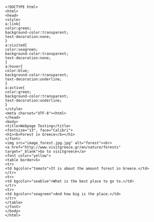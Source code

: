 	<!DOCTYPE html>
	<html>
	<head>
	<style>
	a:link{
	color:green;
	background-color:transparent;
	text-decoration:none;
	}
	a:visited{
	color:seagreen;
	background-color:transparent;
	text-decoration:none;
	}
	a:hover{
	color:blue;
	background-color:transparent;
	text-decoration:underline;
	}
	a:active{
	color:green;
	background-color:transparent;
	text-decoration:underline;
	}
	</style>
	<meta charset="UTF-8"><html>
	</head>
	<body>
	<title>Webpage Testing</title>
	<fontsize="13", face="Calibri">
	<h1><b>Forest in Greece</b></h1>
	</font>
	<img src="image_forest.jpg.jpg" alt="forest"><br>
	<a href="http://www.visitgreece.gr/en/nature/forests" target="_blank">Go to visitgreece</a>
	<font color="yellow">
	<table border=5>
	<tr>
	<td bgcolor="tomato">It is about the amount forest in Greece.</td>
	</tr>
	<tr>
	<td bgcolor="seablue">What is the best place to go to.</td>
	</tr>
	<tr>
	<td bgcolor="seagreen">And how big is the place.</td>
	</tr>
	</table>
	</font>
	</body>
	</html>
